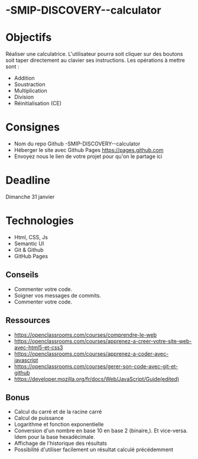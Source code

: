 # -SMIP-DISCOVERY--calculator

# Objectifs
Réaliser une calculatrice. L'utilisateur pourra soit cliquer sur des boutons soit taper directement au clavier ses instructions. Les opérations à mettre sont : 
* Addition
* Soustraction
* Multiplication
* Division
* Réinitialisation (CE)

# Consignes 
* Nom du repo Github -SMIP-DISCOVERY--calculator
* Héberger le site avec Github Pages https://pages.github.com
* Envoyez nous le lien de votre projet pour qu'on le partage ici


# Deadline 
Dimanche 31 janvier


# Technologies
* Html, CSS, Js
* Semantic UI
* Git & Github
* GitHub Pages

## Conseils
* Commenter votre code.
* Soigner vos messages de commits.
* Commenter votre code.


## Ressources
* https://openclassrooms.com/courses/comprendre-le-web
* https://openclassrooms.com/courses/apprenez-a-creer-votre-site-web-avec-html5-et-css3
* https://openclassrooms.com/courses/apprenez-a-coder-avec-javascript
* https://openclassrooms.com/courses/gerer-son-code-avec-git-et-github 
* https://developer.mozilla.org/fr/docs/Web/JavaScript/Guide(edited)





## Bonus
* Calcul du carré et de la racine carré
* Calcul de puissance
* Logarithme et fonction exponentielle
* Conversion d'un nombre en base 10 en base 2 (binaire,). Et vice-versa. Idem pour la base hexadécimale.
* Affichage de l'historique des résultats
* Possibilité d'utiliser facilement un résultat calculé précédemment

